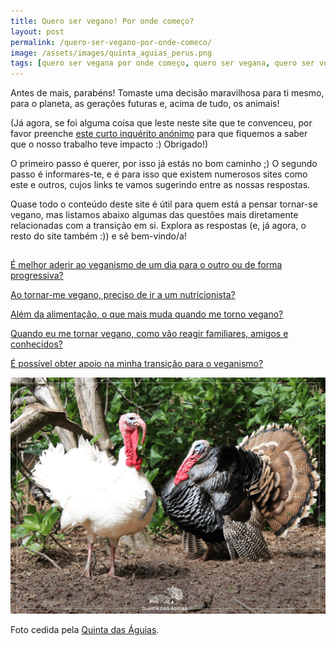 ```yaml
---
title: Quero ser vegano! Por onde começo?
layout: post
permalink: /quero-ser-vegano-por-onde-comeco/
image: /assets/images/quinta_aguias_perus.png
tags: [quero ser vegana por onde começo, quero ser vegana, quero ser vegano, quero ser vegan, como ser vegana, como ser vegano, como ser vegan, como me tornar vegana, como me tornar vegano, como me tornar vegan, transição para o veganismo, caminho para o veganismo, quero ser vegetariana, quero ser vegetariano, como ser vegetariana, como ser vegetariano, como parar de comer carne, como deixar de comer carne]
---
```

Antes de mais, parabéns! Tomaste uma decisão maravilhosa para ti mesmo, para o planeta, as gerações futuras e, acima de tudo, os animais!

(Já agora, se foi alguma coisa que leste neste site que te convenceu, por favor preenche [este curto inquérito anónimo](https://docs.google.com/forms/d/e/1FAIpQLSdjIRFIY_eA_ScNnX9bfnXNfOsJcXcTGfPW-1nQQNUqJqt6Fg/viewform?usp=sf_link) para que fiquemos a saber que o nosso trabalho teve impacto :) Obrigado!)

O primeiro passo é querer, por isso já estás no bom caminho ;) O segundo passo é informares-te, e é para isso que existem numerosos sites como este e outros, cujos links te vamos sugerindo entre as nossas respostas.

Quase todo o conteúdo deste site é útil para quem está a pensar tornar-se vegano, mas listamos abaixo algumas das questões mais diretamente relacionadas com a transição em si. Explora as respostas (e, já agora, o resto do site também :)) e sê bem-vindo/a!

<p class="question-list" style="padding-top:15px">
  <a href="/e-melhor-aderir-ao-veganismo-de-um-dia-para-o-outro-ou-de-forma-progressiva/">É melhor aderir ao veganismo de um dia para o outro ou de forma progressiva?</a>
</p>

<p class="question-list">
  <a href="/ao-tornar-me-vegano-preciso-de-ir-a-um-nutricionista/">Ao tornar-me vegano, preciso de ir a um nutricionista?</a>
</p>

<p class="question-list">
  <a href="/alem-da-alimentacao-o-que-mais-muda-quando-me-torno-vegano/">Além da alimentação, o que mais muda quando me torno vegano?</a>
</p>

<p class="question-list">
  <a href="/quando-eu-me-tornar-vegano-como-vao-reagir-familiares-amigos-e-conhecidos/">Quando eu me tornar vegano, como vão reagir familiares, amigos e conhecidos?</a>
</p>

<p class="question-list">
  <a href="/e-possivel-obter-apoio-na-minha-transicao-para-o-veganismo/">É possível obter apoio na minha transição para o veganismo?</a>
</p>

![[Foto de perus na Quinta das Águias]](/assets/images/quinta_aguias_perus.png "Perus na Quinta das Águias")

<div class="img-caption">Foto cedida pela <a href="https://www.facebook.com/associacaoquintadasaguias/photos/2288830611209364">Quinta das Águias</a>.</div>
